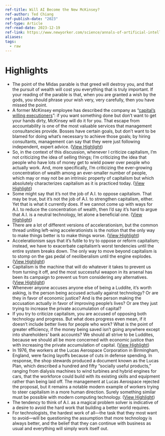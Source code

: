 ```yaml
---
ref-title: Will AI Become the New McKinsey?
ref-author: Ted Chiang
ref-publish-date: "2023"
ref-type: Article
ref-read-date: 2023-12-19
ref-link: https://www.newyorker.com/science/annals-of-artificial-intelligence/will-ai-become-the-new-mckinsey
aliases: 
tags:
  - raw
---
```

# Highlights
- The point of the Midas parable is that greed will destroy you, and that the pursuit of wealth will cost you everything that is truly important. If your reading of the parable is that, when you are granted a wish by the gods, you should phrase your wish very, very carefully, then you have missed the point.
- A former McKinsey employee has described the company as “[capital’s willing executioners](https://www.currentaffairs.org/2019/02/mckinsey-company-capitals-willing-executioners#:~:text=An%20insider's%20perspective%20on%20how,spreads%20the%20gospel%20of%20capitalism%E2%80%A6&text=The%20author%20of%20this%20piece%20has%20chosen%20to%20maintain%20anonymity.)”: if you want something done but don’t want to get your hands dirty, McKinsey will do it for you. That escape from accountability is one of the most valuable services that management consultancies provide. Bosses have certain goals, but don’t want to be blamed for doing what’s necessary to achieve those goals; by hiring consultants, management can say that they were just following independent, expert advice. ([View Highlight](https://read.readwise.io/read/01h94tmpdk3yyrpw73z520bgy9))
- So, in the context of this discussion, whenever I criticize capitalism, I’m not criticizing the idea of selling things; I’m criticizing the idea that people who have lots of money get to wield power over people who actually work. And, more specifically, I’m criticizing the ever-growing concentration of wealth among an ever-smaller number of people, which may or may not be an intrinsic property of capitalism but which absolutely characterizes capitalism as it is practiced today. ([View Highlight](https://read.readwise.io/read/01h94tq29z0ynnyzgv2xsa25tp))
- Some might say that it’s not the job of A.I. to oppose capitalism. That may be true, but it’s not the job of A.I. to strengthen capitalism, either. Yet that is what it currently does. If we cannot come up with ways for A.I. to reduce the concentration of wealth, then I’d say it’s hard to argue that A.I. is a neutral technology, let alone a beneficial one. ([View Highlight](https://read.readwise.io/read/01h94trpyr9rs15xmypzrrfqby))
- There are a lot of different versions of accelerationism, but the common thread uniting left-wing accelerationists is the notion that the only way to make things better is to make things worse. ([View Highlight](https://read.readwise.io/read/01h94ttv79tmebpd35axs9hdx8))
- Accelerationism says that it’s futile to try to oppose or reform capitalism; instead, we have to exacerbate capitalism’s worst tendencies until the entire system breaks down. The only way to move beyond capitalism is to stomp on the gas pedal of neoliberalism until the engine explodes. ([View Highlight](https://read.readwise.io/read/01h94ttztm0ct7h63jhvzcht0c))
- Capitalism is the machine that will do whatever it takes to prevent us from turning it off, and the most successful weapon in its arsenal has been its campaign to prevent us from considering any alternatives. ([View Highlight](https://read.readwise.io/read/01h94tx62ff53nkqn9hzmz0ds3))
- Whenever anyone accuses anyone else of being a Luddite, it’s worth asking, is the person being accused actually against technology? Or are they in favor of economic justice? And is the person making the accusation actually in favor of improving people’s lives? Or are they just trying to increase the private accumulation of capital?
- If you try to criticize capitalism, you are accused of opposing both technology and progress. But what does progress even mean, if it doesn’t include better lives for people who work? What is the point of greater efficiency, if the money being saved isn’t going anywhere except into shareholders’ bank accounts? We should all strive to be Luddites, because we should all be more concerned with economic justice than with increasing the private accumulation of capital. ([View Highlight](https://read.readwise.io/read/01h94v12wh9pztqjep3feaepxb))
- In 1976, the workers at the Lucas Aerospace Corporation in Birmingham, England, were facing layoffs because of cuts in defense spending. In response, the shop stewards produced a document known as the Lucas Plan, which described a hundred and fifty “socially useful products,” ranging from dialysis machines to wind turbines and hybrid engines for cars, that the workforce could build with its existing skills and equipment rather than being laid off. The management at Lucas Aerospace rejected the proposal, but it remains a notable modern example of workers trying to steer capitalism in a more human direction. Surely something similar must be possible with modern computing technology. ([View Highlight](https://read.readwise.io/read/01h94vh9950qd67739myym4wq0))
- The tendency to think of A.I. as a magical problem solver is indicative of a desire to avoid the hard work that building a better world requires.
- For technologists, the hardest work of all—the task that they most want to avoid—will be questioning the assumption that more technology is always better, and the belief that they can continue with business as usual and everything will simply work itself out.